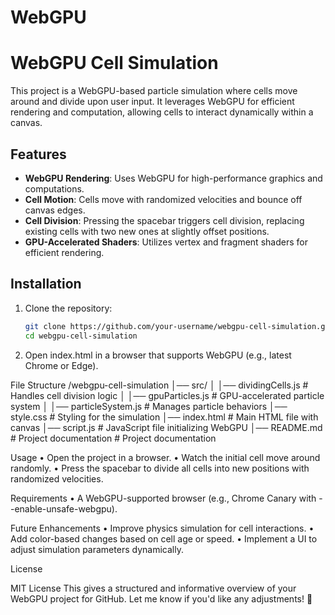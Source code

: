 # WebGPU
# WebGPU Cell Simulation  

This project is a WebGPU-based particle simulation where cells move around and divide upon user input. It leverages WebGPU for efficient rendering and computation, allowing cells to interact dynamically within a canvas.  

## Features  

- **WebGPU Rendering**: Uses WebGPU for high-performance graphics and computations.  
- **Cell Motion**: Cells move with randomized velocities and bounce off canvas edges.  
- **Cell Division**: Pressing the spacebar triggers cell division, replacing existing cells with two new ones at slightly offset positions.  
- **GPU-Accelerated Shaders**: Utilizes vertex and fragment shaders for efficient rendering.  

## Installation  

1. Clone the repository:  
   ```sh
   git clone https://github.com/your-username/webgpu-cell-simulation.git  
   cd webgpu-cell-simulation  
   

2.	Open index.html in a browser that supports WebGPU (e.g., latest Chrome or Edge).

File Structure
    /webgpu-cell-simulation
    │── src/
    │   │── dividingCells.js    # Handles cell division logic
    │   │── gpuParticles.js     # GPU-accelerated particle system
    │   │── particleSystem.js   # Manages particle behaviors
    │── style.css               # Styling for the simulation
    │── index.html              # Main HTML file with canvas
    │── script.js               # JavaScript file initializing WebGPU
    │── README.md               # Project documentation       # Project documentation

Usage
	•	Open the project in a browser.
	•	Watch the initial cell move around randomly.
	•	Press the spacebar to divide all cells into new positions with randomized velocities.

Requirements
	•	A WebGPU-supported browser (e.g., Chrome Canary with --enable-unsafe-webgpu).

Future Enhancements
	•	Improve physics simulation for cell interactions.
	•	Add color-based changes based on cell age or speed.
	•	Implement a UI to adjust simulation parameters dynamically.

License

MIT License
This gives a structured and informative overview of your WebGPU project for GitHub. Let me know if you'd like any adjustments! 🚀